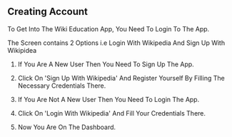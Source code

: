## Creating Account

To Get Into The Wiki Education App, You Need To Login To The App.

The Screen contains 2 Options i.e Login With Wikipedia And Sign Up With Wikipidea

1. If You Are A New User Then You Need To Sign Up The App.

2. Click On 'Sign Up With Wikipedia' And Register Yourself By Filling The Necessary Credentials There.

3. If You Are Not A New User Then You Need To Login The App.

4. Click On 'Login With Wikipedia' And Fill Your Credentials There.

5. Now You Are On The Dashboard.

